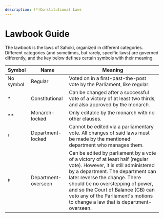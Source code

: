 ```yaml
---
description: (*)Constitutional Laws
---
```


# Lawbook Guide

The lawbook is the laws of Sahoki, organized in different categories. Different categories (and sometimes, but rarely, specific laws) are governed differently, and the key below defines certain symbols with their meaning.



| Symbol    | Name                | Meaning                                                                                                                                                                                                                                                                                                                                              |
| --------- | ------------------- | ---------------------------------------------------------------------------------------------------------------------------------------------------------------------------------------------------------------------------------------------------------------------------------------------------------------------------------------------------- |
| No symbol | Regular             | Voted on in a first-past-the-post vote by the Parliament, like regular.                                                                                                                                                                                                                                                                              |
| \*        | Constitutional      | Can be changed after a successful vote of a victory of at least two thirds, and also approved by the monarch.                                                                                                                                                                                                                                        |
| \*\*      | Monarch-locked      | Only editable by the monarch with no other clauses.                                                                                                                                                                                                                                                                                                  |
| †         | Department-locked   | Cannot be edited via a parliamentary vote. All changes of said laws must be made by the mentioned department who manages them.                                                                                                                                                                                                                       |
| ‡         | Department-overseen | Can be edited by parliament by a vote of a victory of at least half (regular vote). However, it is still administered by a department. The department can later reverse the change. There should be no overstepping of power, and so the Court of Balance (CB) can veto any of the Parliament's motions to change a law that is department-overseen. |
